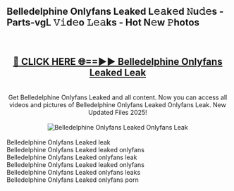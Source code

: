 <h2>Belledelphine Onlyfans Leaked L𝚎𝚊k𝚎d 𝙽u𝚍𝚎s - Parts-vgL 𝚅𝚒d𝚎o 𝙻𝚎𝚊ks - Hot N𝚎w 𝙿hotos </h2>
<br>
<div align="center">
<h2><a href="https://213.232.235.80/live/video.php?q=belledelphine-onlyfans-leaked" rel="nofollow">🔴 CLICK HERE 🌐==►► Belledelphine Onlyfans Leaked Leak</a></h2>
<br>
Get Belledelphine Onlyfans Leaked and all content. Now you can access all videos and pictures of Belledelphine Onlyfans Leaked Onlyfans Leak. New Updated Files 2025!
<br>
<br>
<a href="https://213.232.235.80/live/video.php?q=belledelphine-onlyfans-leaked" rel="nofollow" data-target="animated-image.originalLink"><img src="https://i.imgur.com/1EjSzPs.png" alt="Belledelphine Onlyfans Leaked Onlyfans Leak" style="max-width: 100%; display: inline-block;" data-target="animated-image.originalImage"></a>
</div>
<br>
Belledelphine Onlyfans Leaked leak<br>
Belledelphine Onlyfans Leaked leaked onlyfans<br>
Belledelphine Onlyfans Leaked onlyfans leak<br>
Belledelphine Onlyfans Leaked leaked onlyfans<br>
Belledelphine Onlyfans Leaked onlyfans leaks<br>
Belledelphine Onlyfans Leaked onlyfans porn
